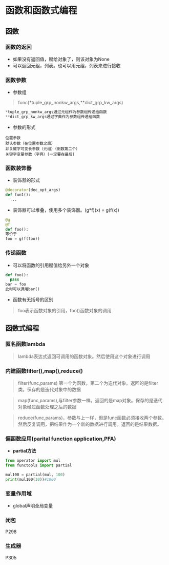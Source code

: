 # 函数和函数式编程

## 函数
### 函数的返回
* 如果没有返回值，赋给对象了，则该对象为None
* 可以返回元组，列表。也可以用元组，列表来进行接收
### 函数参数
* 参数组
> func(*tuple_grp_nonkw_args,**dict_grp_kw_args)
```py
*tuple_grp_nonkw_args通过元组作为参数组传递给函数
**dict_grp_kw_args通过字典作为参数组传递给函数
```

* 参数的形式
```text 
位置参数
默认参数（在位置参数之后）
非关键字可变长参数（元组）（倒数第二个）
关键字变量参数（字典）(一定要在最后)
``` 

### 函数装饰器
* 装饰器的形式
```py
@decorator(dec_opt_args)
def fun1():
  ...
```
* 装饰器可以堆叠，使用多个装饰器。(g*f)(x) = g(f(x))
```py
@g
@f
def foo():
等价于
foo = g(f(foo))
```

### 传递函数
* 可以将函数的引用赋值给另外一个对象
```py
def foo():
  pass
bar = foo
此时可以调用bar()
```
* 函数有无括号的区别
> foo表示函数对象的引用，foo()函数对象的调用

## 函数式编程
### 匿名函数lambda
> lambda表达式返回可调用的函数对象。然后使用这个对象进行调用

### 内建函数filter(),map(),reduce()
> filter(func,params) 第一个为函数，第二个为迭代对象。返回的是filter类。保存的是迭代对象中的数据

> map(func,params),与filter参数一样。返回的是map对象。保存的是迭代对象经过函数处理之后的数据

> reduce(func,params)，参数与上一样，但是func函数必须接收两个参数。然后反复调用，把结果作为一个新的数据进行调用。返回的是结果数据。

### 偏函数应用(parital function application,PFA)
* **partial方法**
```python
from operator import mul
from functools import partial

mul100 = partial(mul, 100)
print(mul100(10))#1000
```

### 变量作用域
* global声明全局变量

### 闭包
P298

### 生成器
P305


